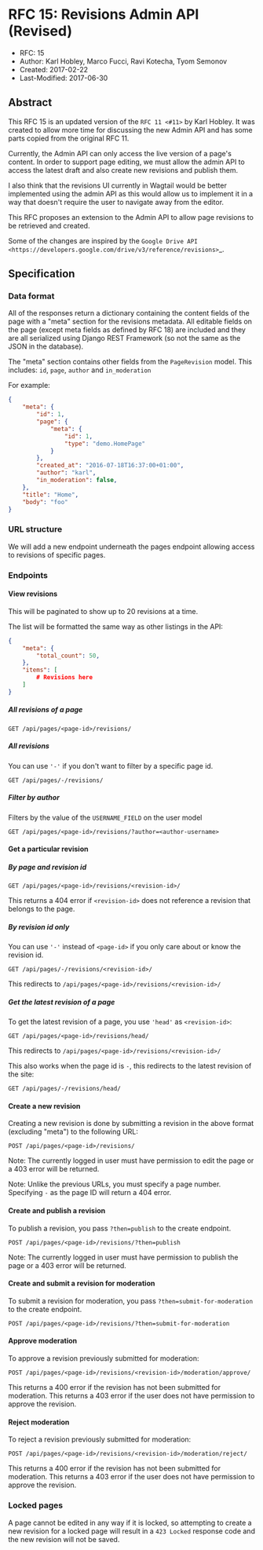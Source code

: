 # RFC 15: Revisions Admin API (Revised)

* RFC: 15
* Author: Karl Hobley, Marco Fucci, Ravi Kotecha, Tyom Semonov
* Created: 2017-02-22
* Last-Modified: 2017-06-30

## Abstract

This RFC 15 is an updated version of the `RFC 11 <#11>` by Karl Hobley.
It was created to allow more time for discussing the new Admin API and
has some parts copied from the original RFC 11.

Currently, the Admin API can only access the live version of a page's content.
In order to support page editing, we must allow the admin API to access the
latest draft and also create new revisions and publish them.

I also think that the revisions UI currently in Wagtail would be better
implemented using the admin API as this would allow us to implement it in a
way that doesn't require the user to navigate away from the editor.

This RFC proposes an extension to the Admin API to allow page revisions to be
retrieved and created.

Some of the changes are inspired by the
`Google Drive API <https://developers.google.com/drive/v3/reference/revisions>`_.

## Specification

### Data format

All of the responses return a dictionary containing the content fields of the
page with a "meta" section for the revisions metadata. All editable fields on
the page (except meta fields as defined by RFC 18) are included and they are
all serialized using Django REST Framework (so not the same as the JSON in the
database).

The "meta" section contains other fields from the ``PageRevision`` model. This
includes: ``id``, ``page``, ``author`` and ``in_moderation``

For example:

```json
{
    "meta": {
        "id": 1,
        "page": {
            "meta": {
                "id": 1,
                "type": "demo.HomePage"
            }
        },
        "created_at": "2016-07-18T16:37:00+01:00",
        "author": "karl",
        "in_moderation": false,
    },
    "title": "Home",
    "body": "foo"
}
```

### URL structure

We will add a new endpoint underneath the pages endpoint allowing access to
revisions of specific pages.

### Endpoints

#### View revisions

This will be paginated to show up to 20 revisions at a time.

The list will be formatted the same way as other listings in the API:

```json
{
    "meta": {
        "total_count": 50,
    },
    "items": [
        # Revisions here
    ]
}
```

##### All revisions of a page

```http
GET /api/pages/<page-id>/revisions/
```

##### All revisions

You can use ``'-'`` if you don't want to filter by a specific page id.

```http
GET /api/pages/-/revisions/
```

##### Filter by author

Filters by the value of the ``USERNAME_FIELD`` on the user model

```http
GET /api/pages/<page-id>/revisions/?author=<author-username>
```

#### Get a particular revision

##### By page and revision id

```http
GET /api/pages/<page-id>/revisions/<revision-id>/
```

This returns a 404 error if ``<revision-id>`` does not reference a
revision that belongs to the page.

##### By revision id only

You can use ``'-'`` instead of ``<page-id>`` if you only care about or know the revision id.

```http
GET /api/pages/-/revisions/<revision-id>/
```

This redirects to ``/api/pages/<page-id>/revisions/<revision-id>/``

##### Get the latest revision of a page

To get the latest revision of a page, you use ``'head'`` as
``<revision-id>``:

```http
GET /api/pages/<page-id>/revisions/head/
```

This redirects to ``/api/pages/<page-id>/revisions/<revision-id>/``

This also works when the page id is ``-``, this redirects to the
latest revision of the site:

```http
GET /api/pages/-/revisions/head/
```

#### Create a new revision

Creating a new revision is done by submitting a revision in the above
format (excluding "meta") to the following URL:

```http
POST /api/pages/<page-id>/revisions/
```

Note: The currently logged in user must have permission to edit the page
or a 403 error will be returned.

Note: Unlike the previous URLs, you must specify a page number. Specifying
``-`` as the page ID will return a 404 error.

#### Create and publish a revision

To publish a revision, you pass ``?then=publish`` to the create endpoint.

```http
POST /api/pages/<page-id>/revisions/?then=publish
```

Note: The currently logged in user must have permission to publish the page
or a 403 error will be returned.

#### Create and submit a revision for moderation

To submit a revision for moderation, you pass ``?then=submit-for-moderation``
to the create endpoint.

```http
POST /api/pages/<page-id>/revisions/?then=submit-for-moderation
```

#### Approve moderation

To approve a revision previously submitted for moderation:

```http
POST /api/pages/<page-id>/revisions/<revision-id>/moderation/approve/
```

This returns a 400 error if the revision has not been submitted for moderation.
This returns a 403 error if the user does not have permission to approve the revision.

#### Reject moderation

To reject a revision previously submitted for moderation:

```http
POST /api/pages/<page-id>/revisions/<revision-id>/moderation/reject/
```

This returns a 400 error if the revision has not been submitted for moderation.
This returns a 403 error if the user does not have permission to approve the revision.

### Locked pages

A page cannot be edited in any way if it is locked, so attempting to create a
new revision for a locked page will result in a ``423 Locked`` response code
and the new revision will not be saved.
